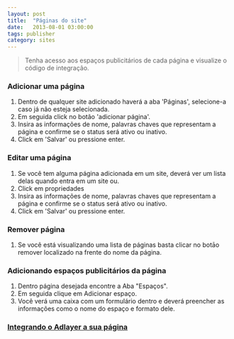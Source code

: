 ```yaml
---
layout: post
title:  "Páginas do site"
date:   2013-08-01 03:00:00
tags: publisher
category: sites
---
```


> Tenha acesso aos espaços publicitários de cada página e visualize o código de integração.

### Adicionar uma página  
1. Dentro de qualquer site adicionado haverá a aba 'Páginas', selecione-a caso já não esteja selecionada. 
2. Em seguida click no botão 'adicionar página'.
3. Insira as informações de nome, palavras chaves que representam a página e confirme se o status será ativo ou inativo.  
4. Click em 'Salvar' ou pressione enter. 

### Editar uma página
1. Se você tem alguma página adicionada em um site, deverá ver um lista delas quando entra em um site ou.  
2. Click em propriedades  
3. Insira as informações de nome, palavras chaves que representam a página e confirme se o status será ativo ou inativo.  
4. Click em 'Salvar' ou pressione enter.

### Remover página 
1. Se você está visualizando uma lista de páginas basta clicar no botāo remover localizado na frente do nome da página.

### Adicionando espaços publicitários da página
1. Dentro página desejada encontre a Aba "Espaços".
2. Em seguida clique em Adicionar espaço.
3. Você verá uma caixa com um formulário dentro e deverá preencher as informações como o nome do espaço e formato dele.

### [Integrando o Adlayer a sua página](/integration/pages)